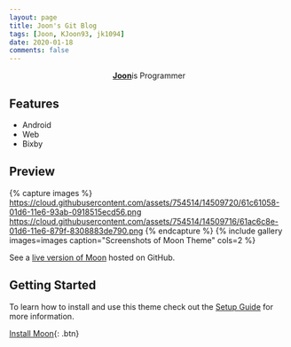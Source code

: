 ```yaml
---
layout: page
title: Joon's Git Blog
tags: [Joon, KJoon93, jk1094]
date: 2020-01-18
comments: false
---
```

    
<center><a href="http://kimjoon93.github.io"><b>Joon</b></a>is Programmer</center>

## Features
* Android
* Web
* Bixby

## Preview

{% capture images %}
    https://cloud.githubusercontent.com/assets/754514/14509720/61c61058-01d6-11e6-93ab-0918515ecd56.png
    https://cloud.githubusercontent.com/assets/754514/14509716/61ac6c8e-01d6-11e6-879f-8308883de790.png
{% endcapture %}
{% include gallery images=images caption="Screenshots of Moon Theme" cols=2 %}

See a [live version of Moon](http://taylantatli.github.io/Moon) hosted on GitHub.

## Getting Started

To learn how to install and use this theme check out the [Setup Guide](http://taylantatli.me/Moon/moon-theme/) for more information.
      
[Install Moon](https://github.com/TaylanTatli/Moon){: .btn}
